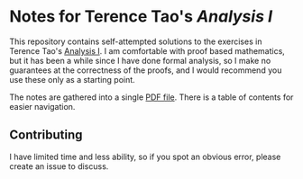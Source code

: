 # Notes for Terence Tao's *Analysis I*

This repository contains self-attempted solutions to the exercises in Terence Tao's [Analysis I](https://terrytao.wordpress.com/books/analysis-i/). I am comfortable with proof based mathematics, but it has been a while since I have done formal analysis, so I make no guarantees at the correctness of the proofs, and I would recommend you use these only as a starting point.

The notes are gathered into a single [PDF file](notes/main.pdf). There is a table of contents for easier navigation.

## Contributing

I have limited time and less ability, so if you spot an obvious error, please create an issue to discuss.
